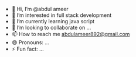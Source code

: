 - 👋 Hi, I’m @abdul ameer
- 👀 I’m interested in full stack development
- 🌱 I’m currently learning java script
- 💞️ I’m looking to collaborate on ...
- 📫 How to reach me abdulameer892@gmail.com 
- 😄 Pronouns: ...
- ⚡ Fun fact: ...

<!---
badcaption001/badcaption001 is a ✨ special ✨ repository because its `README.md` (this file) appears on your GitHub profile.
You can click the Preview link to take a look at your changes.
--->
